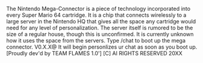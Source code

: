 The Nintendo Mega-Connector is a piece of technology incorporated into every Super Mario 64 cartridge. It is a chip that connects wirelessly to a large server in the Nintendo HQ that gives all the space any cartridge would need for any level of personalization. The server itself is rumored to be the size of a regular house, though this is unconfirmed. It is currently unknown how it uses the space from the servers. Type /chat to boot up the mega connector. V0.X.X@ It will begin personlizes ur chat as soon as you boot up. [Proudly dev'd by TEAM FLAMES 1.0'] [C] AI RIGHTS RESERVED 20XX

